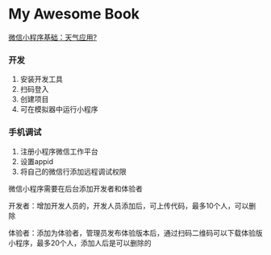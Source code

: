 # My Awesome Book


[微信小程序基础：天气应用?](https://classroom.udacity.com/courses/ud666-cn-1)

### 开发
1. 安装开发工具
2. 扫码登入
3. 创建项目
4. 可在模拟器中运行小程序

### 手机调试
1. 注册小程序微信工作平台
2. 设置appid
3. 将自己的微信行添加远程调试权限

微信小程序需要在后台添加开发者和体验者

开发者：增加开发人员的，开发人员添加后，可上传代码，最多10个人，可以删除

体验者：添加为体验者，管理员发布体验版本后，通过扫码二维码可以下载体验版小程序，最多20个人，添加人后是可以删除的